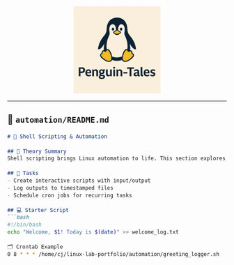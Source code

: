 <p align="center">
  <img src="https://github.com/CJA-Cyberhack24/Linux-Essential-Introduction/blob/main/Penguin-Tales.png?raw=true" alt="Penguin-Tales Logo" width="200"/>
</p>


---

## 📁 `automation/README.md`

```md
# 🤖 Shell Scripting & Automation

## 📖 Theory Summary
Shell scripting brings Linux automation to life. This section explores scripting logic and scheduled tasks.

## 🧪 Tasks
- Create interactive scripts with input/output
- Log outputs to timestamped files
- Schedule cron jobs for recurring tasks

## 💻 Starter Script
```bash
#!/bin/bash
echo "Welcome, $1! Today is $(date)" >> welcome_log.txt

🗂️ Crontab Example
0 8 * * * /home/cj/linux-lab-portfolio/automation/greeting_logger.sh



